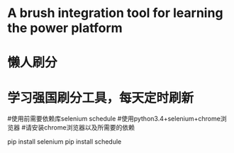 # A brush integration tool for learning the power platform
# 懒人刷分
# 学习强国刷分工具，每天定时刷新
#使用前需要依赖库selenium   schedule
#使用python3.4+selenium+chrome浏览器
#请安装chrome浏览器以及所需要的依赖

pip install selenium
pip install schedule